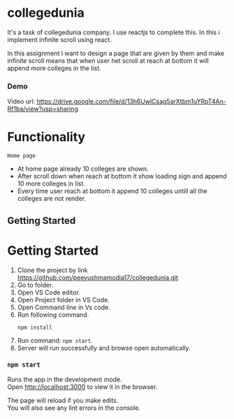 # collegedunia
It's a task of collegedunia company. I use reactjs to complete this. In this i implement infinite scroll using react.

In this assignment i want to design a page that are given by them and make infinite scroll means that when user het scroll at reach at bottom it will append more colleges in the list.

### Demo
Video url: https://drive.google.com/file/d/13h6UwlCsag5arXtbm1uYRpT4An-Rf1ba/view?usp=sharing

# Functionality

`Home page`
* At home page already 10 colleges are shown.
* After scroll down when reach at bottom it show loading sign and append 10 more colleges in list.
* Every time user reach at bottom it append 10 colleges untill all the colleges are not render.

## Getting Started
# Getting Started
1. Clone the project by link https://github.com/peeyushmamodia17/collegedunia.git
2. Go to folder.
3. Open VS Code editor.
4. Open Project folder in VS Code.
5. Open Command line in Vs code.
6. Run following command.
    ``` 
    npm install
    ```
7. Run command: `npm start`.
8. Server will run successfully and browse open automatically.


### `npm start`

Runs the app in the development mode.<br />
Open [http://localhost:3000](http://localhost:3000) to view it in the browser.

The page will reload if you make edits.<br />
You will also see any lint errors in the console.
